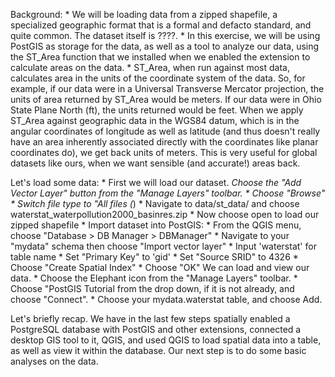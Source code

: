 Background:
	* We will be loading data from a zipped shapefile, a specialized geographic format that is a formal and defacto standard, and quite common. The dataset itself is ????.
	* In this exercise, we will be using PostGIS as storage for the data, as well as a tool to analyze our data, using the ST_Area function that we installed when we enabled the extension to calculate areas on the data.
	* ST_Area, when run against most data, calculates area in the units of the coordinate system of the data. So, for example, if our data were in a Universal Transverse Mercator projection, the units of area returned by ST_Area would be meters. If our data were in Ohio State Plane North (ft), the units returned would be feet. When we apply ST_Area against geographic data in the WGS84 datum, which is in the angular coordinates of longitude as well as latitude (and thus doesn't really have an area inherently associated directly with the coordinates like planar coordinates do), we get back units of meters. This is very useful for global datasets like ours, when we want sensible (and accurate!) areas back.

Let's load some data:
	* First we will load our dataset.
		*Choose the "Add Vector Layer" button from the "Manage Layers" toolbar.
		* Choose "Browse"
		* Switch file type to "All files (*)
		* Navigate to data/st_data/ and choose waterstat_waterpollution2000_basinres.zip
		* Now choose open to load our zipped shapefile
	* Import dataset into PostGIS:
		* From the QGIS menu, choose "Database > DB Manager > DBManager"
		* Navigate to your "mydata" schema then choose "Import vector layer"
			* Input 'waterstat' for table name
			* Set "Primary Key" to 'gid'
			* Set "Source SRID" to 4326
			* Choose "Create Spatial Index"
			* Choose "OK"
We can load and view our data.
	* Choose the Elephant icon from the "Manage Layers" toolbar.
	* Choose "PostGIS Tutorial from the drop down, if it is not already, and choose "Connect".
	* Choose your mydata.waterstat table, and choose Add.

Let's briefly recap. We have in the last few steps spatially enabled a PostgreSQL database with PostGIS and other extensions, connected a desktop GIS tool to it, QGIS, and used QGIS to load spatial data into a table, as well as view it within the database. Our next step is to do some basic analyses on the data.